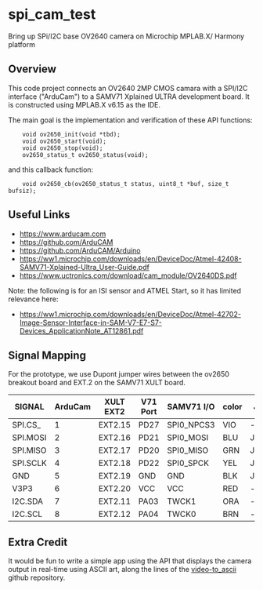 # spi_cam_test
Bring up SPi/I2C base OV2640 camera on Microchip MPLAB.X/ Harmony platform

## Overview

This code project connects an OV2640 2MP CMOS camara with a SPI/I2C interface
("ArduCam") to a SAMV71 Xplained ULTRA development board.  It is constructed
using MPLAB.X v6.15 as the IDE.

The main goal is the implementation and verification of these API functions:
```
    void ov2650_init(void *tbd);
    void ov2650_start(void);
    void ov2650_stop(void);
    ov2650_status_t ov2650_status(void);
```
and this callback function:
```
    void ov2650_cb(ov2650_status_t status, uint8_t *buf, size_t bufsiz);
```

## Useful Links

* https://www.arducam.com
* https://github.com/ArduCAM
* https://github.com/ArduCAM/Arduino
* https://ww1.microchip.com/downloads/en/DeviceDoc/Atmel-42408-SAMV71-Xplained-Ultra_User-Guide.pdf
* https://www.uctronics.com/download/cam_module/OV2640DS.pdf

Note: the following is for an ISI sensor and ATMEL Start, so it has limited
relevance here:

* https://ww1.microchip.com/downloads/en/DeviceDoc/Atmel-42702-Image-Sensor-Interface-in-SAM-V7-E7-S7-Devices_ApplicationNote_AT12861.pdf

## Signal Mapping

For the prototype, we use Dupont jumper wires between the ov2650 breakout board
and EXT.2 on the SAMV71 XULT board.

| SIGNAL     | ArduCam | XULT EXT2 | V71 Port| SAMV71 I/O | color | J506 |SPI|
| -----------| --------| --------- | ------- | ---------- | ----- | ---- |---|
| SPI.CS_    | 1       | EXT2.15   | PD27    | SPI0_NPCS3 | VIO   | -na- |   |
| SPI.MOSI   | 2       | EXT2.16   | PD21    | SPI0_MOSI  | BLU   |J506.4|YEL|
| SPI.MISO   | 3       | EXT2.17   | PD20    | SPI0_MISO  | GRN   |J506.1|BRN|
| SPI.SCLK   | 4       | EXT2.18   | PD22    | SPI0_SPCK  | YEL   |J506.3|ORA|
| GND        | 5       | EXT2.19   | GND     | GND        | BLK   |J506.6|BLK|
| V3P3       | 6       | EXT2.20   | VCC     | VCC        | RED   | -na- |   |
| I2C.SDA    | 7       | EXT2.11   | PA03    | TWCK1      | ORA   | -na- |   |
| I2C.SCL    | 8       | EXT2.12   | PA04    | TWCK0      | BRN   | -na- |   |

## Extra Credit

It would be fun to write a simple app using the API that displays the camera
output in real-time using ASCII art, along the lines of the
[video-to_ascii](https://github.com/joelibaceta/video-to-ascii/tree/master)
github repository.

